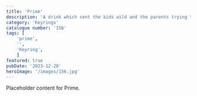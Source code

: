 ```yaml
---
title: 'Prime'
description: 'A drink which sent the kids wild and the parents trying to find it - Great item for keys and bags with plenty of alternative options available on styles.'
category: 'Keyrings'
catalogue number: '156'
tags: [
    'prime', 
    '',
    'Keyring', 
    ]
featured: true
pubDate: '2023-12-20'
heroImage: '/images/156.jpg'
---
```


Placeholder content for Prime.